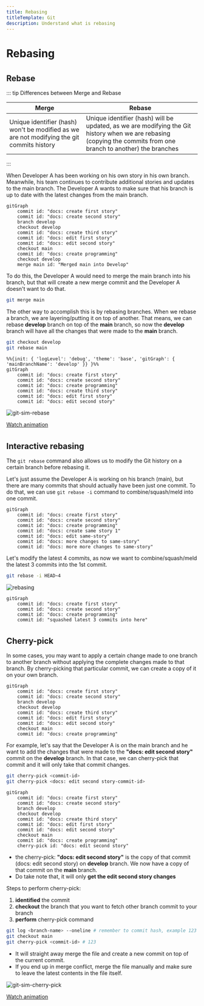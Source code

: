 ```yaml
---
title: Rebasing
titleTemplate: Git
description: Understand what is rebasing
---
```


<h1>Rebasing</h1>

## Rebase

::: tip Differences between Merge and Rebase

| Merge                                                                                      | Rebase                                                                                                                                                           |
| ------------------------------------------------------------------------------------------ | ---------------------------------------------------------------------------------------------------------------------------------------------------------------- |
| Unique identifier (hash) won't be modified as we are not modifying the git commits history | Unique identifier (hash) will be updated, as we are modifying the Git history when we are rebasing (copying the commits from one branch to another) the branches |

:::

When Developer A has been working on his own story in his own branch. Meanwhile, his team continues to contribute additional stories and updates to the main branch. The Developer A wants to make sure that his branch is up to date with the latest changes from the main branch.

```mermaid
gitGraph
	commit id: "docs: create first story"
	commit id: "docs: create second story"
	branch develop
	checkout develop
	commit id: "docs: create third story"
    commit id: "docs: edit first story"
    commit id: "docs: edit second story"
	checkout main
	commit id: "docs: create programming"
	checkout develop
	merge main id: "Merged main into Develop"
```

To do this, the Developer A would need to merge the main branch into his branch, but that will create a new merge commit and the Developer A doesn't want to do that.

```bash
git merge main
```

The other way to accomplish this is by rebasing branches. When we rebase a branch, we are layering/putting it on top of another. That means, we can rebase **develop** branch on top of the **main** branch, so now the **develop** branch will have all the changes that were made to the **main** branch.

```bash
git checkout develop
git rebase main
```

```mermaid
%%{init: { 'logLevel': 'debug', 'theme': 'base', 'gitGraph': { 'mainBranchName': 'develop' }} }%%
gitGraph
    commit id: "docs: create first story"
	commit id: "docs: create second story"
    commit id: "docs: create programming"
    commit id: "docs: create third story"
    commit id: "docs: edit first story"
    commit id: "docs: edit second story"
```

![git-sim-rebase](/docs/git/git-sim-rebase.png)

<a href="/docs/git/git-sim-rebase.webm" target="_blank">Watch animation</a>

## Interactive rebasing

The `git rebase` command also allows us to modify the Git history on a certain branch before rebasing it.

Let's just assume the Developer A is working on his branch (main), but there are many commits that should actually have been just one commit. To do that, we can use `git rebase -i` command to combine/squash/meld into one commit.

```mermaid
gitGraph
    commit id: "docs: create first story"
    commit id: "docs: create second story"
    commit id: "docs: create programming"
    commit id: "docs: create same story 1"
    commit id: "docs: edit same-story"
    commit id: "docs: more changes to same-story"
    commit id: "docs: more more changes to same-story"
```

Let's modify the latest 4 commits, as now we want to combine/squash/meld the latest 3 commits into the 1st commit.

```bash
git rebase -i HEAD~4
```

![rebasing](/docs/git/rebasing.png)

```mermaid
gitGraph
    commit id: "docs: create first story"
    commit id: "docs: create second story"
    commit id: "docs: create programming"
    commit id: "squashed latest 3 commits into here"
```

## Cherry-pick

In some cases, you may want to apply a certain change made to one branch to another branch without applying the complete changes made to that branch. By cherry-picking that particular commit, we can create a copy of it on your own branch.

```mermaid
gitGraph
    commit id: "docs: create first story"
    commit id: "docs: create second story"
    branch develop
    checkout develop
    commit id: "docs: create third story"
    commit id: "docs: edit first story"
    commit id: "docs: edit second story"
    checkout main
    commit id: "docs: create programming"
```

For example, let's say that the Developer A is on the main branch and he want to add the changes that were made to the **"docs: edit second story"** commit on the **develop** branch. In that case, we can cherry-pick that commit and it will only take that commit changes.

```bash
git cherry-pick <commit-id>
git cherry-pick <docs: edit second story-commit-id>
```

```mermaid
gitGraph
    commit id: "docs: create first story"
    commit id: "docs: create second story"
    branch develop
    checkout develop
    commit id: "docs: create third story"
    commit id: "docs: edit first story"
    commit id: "docs: edit second story"
    checkout main
    commit id: "docs: create programming"
    cherry-pick id: "docs: edit second story"
```

- the cherry-pick: **"docs: edit second story"** is the copy of that commit (docs: edit second story) on **develop** branch. We now have a copy of that commit on the **main** branch.
- Do take note that, it will only **get the edit second story changes**

Steps to perform cherry-pick:

1. **identified** the commit
2. **checkout** the branch that you want to fetch other branch commit to your branch
3. **perform** cherry-pick command

```bash
git log <branch-name> --oneline # remember to commit hash, example 123
git checkout main
git cherry-pick <commit-id> # 123
```

- It will straight away merge the file and create a new commit on top of the current commit.
- If you end up in merge conflict, merge the file manually and make sure to leave the latest contents in the file itself.

![git-sim-cherry-pick](/docs/git/git-sim-cherry-pick.png)

<a href="/docs/git/git-sim-cherry-pick.webm" target="_blank">Watch animation</a>

<style scoped>
h2 {
  margin-top: 36px;
}
</style>
